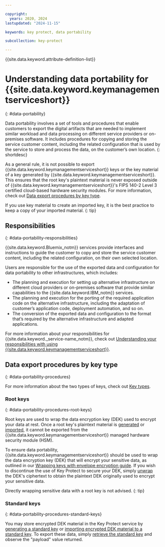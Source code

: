 ```yaml
---

copyright:
  years: 2020, 2024
lastupdated: "2024-11-15"

keywords: key protect, data portability

subcollection: key-protect

---
```


{{site.data.keyword.attribute-definition-list}}

# Understanding data portability for {{site.data.keyword.keymanagementserviceshort}}
{: #data-portability}

Data portability involves a set of tools and procedures that enable customers to export the digital artifacts that are needed to implement similar workload and data processing on different service providers or on-premises software. It includes procedures for copying and storing the service customer content, including the related configuration that is used by the service to store and process the data, on the customer’s own location.
{: shortdesc}

As a general rule, it is not possible to export {{site.data.keyword.keymanagementserviceshort}} keys or the key material of a key generated by {{site.data.keyword.keymanagementserviceshort}}. This ensures that the root key's plaintext material is never exposed outside of {{site.data.keyword.keymanagementserviceshort}}'s FIPS 140-2 Level 3 certified cloud-based hardware security modules. For more information, check out [Data export procedures by key type](#data-portability-procedures).

If you use key material to create an imported key, it is the best practice to keep a copy of your imported material.
{: tip}

## Responsibilities
{: #data-portability-responsibilities}

{{site.data.keyword.Bluemix_notm}} services provide interfaces and instructions to guide the customer to copy and store the service customer content, including the related configuration, on their own selected location.

Users are responsible for the use of the exported data and configuration for data portability to other infrastructures, which includes:

* The planning and execution for setting up alternative infrastructure on different cloud providers or on-premises software that provide similar capabilities to the {{site.data.keyword.IBM_notm}} services.
* The planning and execution for the porting of the required application code on the alternative infrastructure, including the adaptation of customer’s application code, deployment automation, and so on.
* The conversion of the exported data and configuration to the format that’s required by the alternative infrastructure and adapted applications.

For more information about your responsibilities for {{site.data.keyword._service-name_notm}}, check out [Understanding your responsibilities with using {{site.data.keyword.keymanagementserviceshort}}](/docs/key-protect?topic=key-protect-shared-responsibilities#disaster-recovery).

## Data export procedures by key type
{: #data-portability-procedures}

For more information about the two types of keys, check out [Key types](/docs/key-protect?topic=key-protect-envelope-encryption#key-types).

### Root keys
{: #data-portability-procedures-root-keys}

Root keys are used to wrap the data encryption key (DEK) used to encrypt your data at rest. Once a root key's plaintext material is [generated](/docs/key-protect?topic=key-protect-create-root-keys) or [imported](/docs/key-protect?topic=key-protect-import-root-keys&interface=ui), it cannot be exported from the {{site.data.keyword.keymanagementserviceshort}} managed hardware security module (HSM).

To ensure data portability, {{site.data.keyword.keymanagementserviceshort}} should be used to wrap the data encryption key (DEK) that will encrypt your sensitive data, as outlined in our [Wrapping keys with envelope encryption guide](/docs/key-protect?topic=key-protect-envelope-encryption#wrapping). If you wish to discontinue the use of Key Protect to secure your DEK, simply [unwrap](/docs/key-protect?topic=key-protect-unwrap-keys&interface=ui) the DEK's ciphertext to obtain the plaintext DEK originally used to encrypt your sensitive data.

Directly wrapping sensitive data with a root key is not advised.
{: tip}

### Standard keys
{: #data-portability-procedures-standard-keys}

You may store encrypted DEK material in the Key Protect service by [generating a standard key](/docs/key-protect?topic=key-protect-create-standard-keys&interface=ui) or [importing encrypted DEK material to a standard key](/docs/key-protect?topic=key-protect-import-standard-keys&interface=ui). To export these data, simply [retrieve the standard key](/docs/key-protect?topic=key-protect-retrieve-key) and observe the "payload" value returned.
